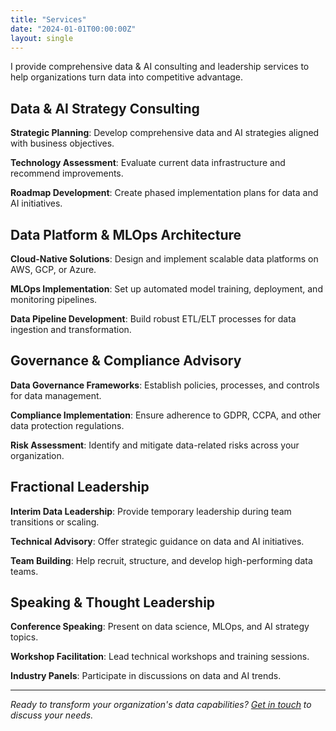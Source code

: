 ```yaml
---
title: "Services"
date: "2024-01-01T00:00:00Z"
layout: single
---
```


I provide comprehensive data & AI consulting and leadership services to help organizations turn data into competitive advantage.

## Data & AI Strategy Consulting

**Strategic Planning**: Develop comprehensive data and AI strategies aligned with business objectives.

**Technology Assessment**: Evaluate current data infrastructure and recommend improvements.

**Roadmap Development**: Create phased implementation plans for data and AI initiatives.

## Data Platform & MLOps Architecture

**Cloud-Native Solutions**: Design and implement scalable data platforms on AWS, GCP, or Azure.

**MLOps Implementation**: Set up automated model training, deployment, and monitoring pipelines.

**Data Pipeline Development**: Build robust ETL/ELT processes for data ingestion and transformation.

## Governance & Compliance Advisory

**Data Governance Frameworks**: Establish policies, processes, and controls for data management.

**Compliance Implementation**: Ensure adherence to GDPR, CCPA, and other data protection regulations.

**Risk Assessment**: Identify and mitigate data-related risks across your organization.

## Fractional Leadership

**Interim Data Leadership**: Provide temporary leadership during team transitions or scaling.

**Technical Advisory**: Offer strategic guidance on data and AI initiatives.

**Team Building**: Help recruit, structure, and develop high-performing data teams.

## Speaking & Thought Leadership

**Conference Speaking**: Present on data science, MLOps, and AI strategy topics.

**Workshop Facilitation**: Lead technical workshops and training sessions.

**Industry Panels**: Participate in discussions on data and AI trends.

---

*Ready to transform your organization's data capabilities? [Get in touch](/contact/) to discuss your needs.*